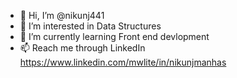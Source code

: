 - 👋 Hi, I’m @nikunj441
- 👀 I’m interested in Data Structures 
- 🌱 I’m currently learning Front end devlopment 
- 📫 Reach me through LinkedIn https://www.linkedin.com/mwlite/in/nikunjmanhas

<!---
nikunj441/nikunj441 is a ✨ special ✨ repository because its `README.md` (this file) appears on your GitHub profile.
You can click the Preview link to take a look at your changes.
--->
